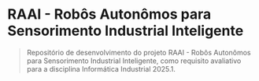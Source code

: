 # RAAI - Robôs Autonômos para Sensorimento Industrial Inteligente
> Repositório de desenvolvimento do projeto RAAI - Robôs Autonômos para Sensorimento Industrial Inteligente, como requisito avaliativo para a disciplina Informática Industrial 2025.1.
